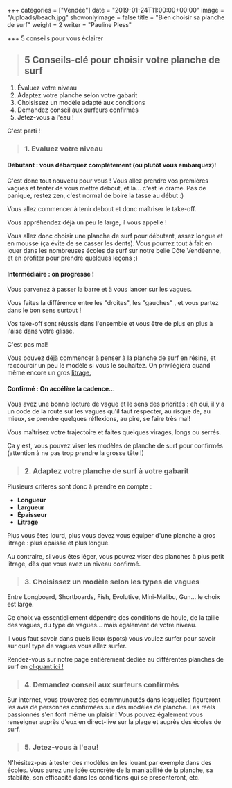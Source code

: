 +++
categories = ["Vendée"]
date = "2019-01-24T11:00:00+00:00"
image = "/uploads/beach.jpg"
showonlyimage = false
title = "Bien choisir sa planche de surf"
weight = 2
writer = "Pauline Pless"

+++
5 conseils pour vous éclairer

<!--more-->

> ## 5 Conseils-clé pour choisir votre planche de surf

1. Évaluez votre niveau
2. Adaptez votre planche selon votre gabarit
3. Choisissez un modèle adapté aux conditions
4. Demandez conseil aux surfeurs confirmés
5. Jetez-vous à l'eau !

C'est parti !

> ### **1. Evaluez votre niveau**

#### **Débutant :** vous débarquez complètement (ou plutôt vous embarquez)!

C'est donc tout nouveau pour vous ! Vous allez prendre vos premières vagues et tenter de vous mettre debout, et là... c'est le drame. Pas de panique, restez zen, c'est normal de boire la tasse au début :)

Vous allez commencer à tenir debout et donc maîtriser le take-off.

Vous appréhendez déjà un peu le large, il vous appelle !

Vous allez donc choisir une planche de surf pour débutant, assez longue et en mousse (ça évite de se casser les dents). Vous pourrez tout à fait en louer dans les nombreuses écoles de surf sur notre belle Côte Vendéenne, et en profiter pour prendre quelques leçons ;)

#### **Intermédiaire :** on progresse !

Vous parvenez à passer la barre et à vous lancer sur les vagues.

Vous faites la différence entre les "droites", les "gauches" , et vous partez dans le bon sens surtout !

Vos take-off sont réussis dans l'ensemble et vous être de plus en plus à l'aise dans votre glisse.

C'est pas mal!

Vous pouvez déjà commencer à penser à la planche de surf en résine, et raccourcir un peu le modèle si vous le souhaitez. On privilégiera quand même encore un gros [litrage.]()

#### **Confirmé :** On accélère la cadence...

Vous avez une bonne lecture de vague et le sens des priorités : eh oui, il y a un code de la route sur les vagues qu'il faut respecter, au risque de, au mieux, se prendre quelques réflexions, au pire, se faire très mal!

Vous maîtrisez votre trajectoire et faites quelques virages, longs ou serrés.

Ça y est, vous pouvez viser les modèles de planche de surf pour confirmés (attention à ne pas trop prendre la grosse tête !)

> ### **2. Adaptez votre planche de surf à votre gabarit**

Plusieurs critères sont donc à prendre en compte :

* **Longueur**
* **Largueur**
* **Épaisseur**
* **Litrage**

Plus vous êtes lourd, plus vous devez vous équiper d'une planche à gros litrage : plus épaisse et plus longue.

Au contraire, si vous êtes léger, vous pouvez viser des planches à plus petit litrage, dès que vous avez un niveau confirmé.

> ### **3. Choisissez un modèle selon les types de vagues**

Entre Longboard, Shortboards, Fish, Evolutive, Mini-Malibu, Gun... le choix est large.

Ce choix va essentiellement dépendre des conditions de houle, de la taille des vagues, du type de vagues... mais également de votre niveau.

Il vous faut savoir dans quels lieux (spots) vous voulez surfer pour savoir sur quel type de vagues vous allez surfer.

Rendez-vous sur notre page entièrement dédiée au différentes planches de surf en [cliquant ici !]()

> ### **4. Demandez conseil aux surfeurs confirmés**

Sur internet, vous trouverez des commnunautés dans lesquelles figureront les avis de personnes confirmées sur des modèles de planche. Les réels passionnés s'en font même un plaisir ! Vous pouvez également vous renseigner auprès d'eux en direct-live sur la plage et auprès des écoles de surf.

> ### **5. Jetez-vous à l'eau!**

N'hésitez-pas à tester des modèles en les louant par exemple dans des écoles. Vous aurez une idée concrète de la maniabilité de la planche, sa stabilité, son efficacité dans les conditions qui se présenteront, etc. 